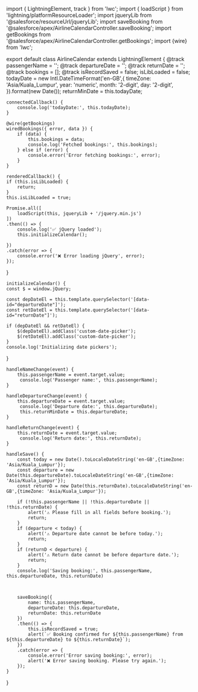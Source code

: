 import { LightningElement, track } from 'lwc';
import { loadScript } from 'lightning/platformResourceLoader';
import jqueryLib from '@salesforce/resourceUrl/jqueryLib';
import saveBooking from '@salesforce/apex/AirlineCalendarController.saveBooking';
import getBookings from '@salesforce/apex/AirlineCalendarController.getBookings';
import {wire} from 'lwc';

export default class AirlineCalendar extends LightningElement {
    @track passengerName = '';
    @track departureDate = '';
    @track returnDate = '';
    @track bookings = [];
    @track isRecordSaved = false;
    isLibLoaded = false;
    todayDate = new Intl.DateTimeFormat('en-GB',{
        timeZone: 'Asia/Kuala_Lumpur', 
        year: 'numeric',
        month: '2-digit',
        day: '2-digit',
    }).format(new Date());
    returnMinDate = this.todayDate;

    connectedCallback() {
        console.log('todayDate:', this.todayDate);
    }

    @wire(getBookings)
    wiredBookings({ error, data }) {
        if (data) {
            this.bookings = data;
            console.log('Fetched bookings:', this.bookings);
        } else if (error) {
            console.error('Error fetching bookings:', error);
        }
    }

    renderedCallback() {
    if (this.isLibLoaded) {
        return;
    }
    this.isLibLoaded = true;

    Promise.all([
        loadScript(this, jqueryLib + '/jquery.min.js')
    ])
    .then(() => {
        console.log('✅ jQuery loaded');
        this.initializeCalendar();
        
    })
    .catch(error => {
        console.error('❌ Error loading jQuery', error);
    });
}


    initializeCalendar() {
    const $ = window.jQuery;

    const depDateEl = this.template.querySelector('[data-id="departureDate"]');
    const retDateEl = this.template.querySelector('[data-id="returnDate"]');

    if (depDateEl && retDateEl) {
        $(depDateEl).addClass('custom-date-picker');
        $(retDateEl).addClass('custom-date-picker');
    }
    console.log('Initializing date pickers');
}


    handleNameChange(event) {
        this.passengerName = event.target.value;
         console.log('Passenger name:', this.passengerName);
    }

    handleDepartureChange(event) {
        this.departureDate = event.target.value;
         console.log('Departure date:', this.departureDate);
         this.returnMinDate = this.departureDate;
    }

    handleReturnChange(event) {
        this.returnDate = event.target.value;
         console.log('Return date:', this.returnDate);
    }

    handleSave() {
        const today = new Date().toLocaleDateString('en-GB',{timeZone: 'Asia/Kuala_Lumpur'});
        const departure = new Date(this.departureDate).toLocaleDateString('en-GB',{timeZone: 'Asia/Kuala_Lumpur'});
        const returnD = new Date(this.returnDate).toLocaleDateString('en-GB',{timeZone: 'Asia/Kuala_Lumpur'});

        if (!this.passengerName || !this.departureDate || !this.returnDate) {
            alert('⚠️ Please fill in all fields before booking.');
            return;
        }
        if (departure < today) {
            alert('⚠️ Departure date cannot be before today.');
            return;
        }
        if (returnD < departure) {
            alert('⚠️ Return date cannot be before departure date.');
            return;
        }
        console.log('Saving booking:', this.passengerName, this.departureDate, this.returnDate)

        

        saveBooking({ 
            name: this.passengerName, 
            departureDate: this.departureDate, 
            returnDate: this.returnDate 
        })
        .then(() => {
            this.isRecordSaved = true;
            alert(`✅ Booking confirmed for ${this.passengerName} from ${this.departureDate} to ${this.returnDate}`);
        })
        .catch(error => {
            console.error('Error saving booking:', error);
            alert('❌ Error saving booking. Please try again.');
        });
    }
}
